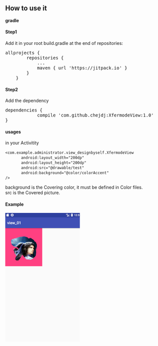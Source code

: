 ## How to use it
**gradle**  
#### Step1   
Add it in your root build.gradle at the end of repositories:  
<pre>
allprojects {
		repositories {
			...
			maven { url 'https://jitpack.io' }
		}
	}
</pre>  

#### Step2  
Add the dependency
<pre>
dependencies {
	        compile 'com.github.chejdj:XfermodeView:1.0'
}
</pre>  

#### usages
in your Activitity  
```
<com.example.administrator.view_designbyself.XfermodeView
       android:layout_width="200dp"
       android:layout_height="200dp"
       android:src="@drawable/test"
       android:background="@color/colorAccent"
/>
```  
background is the Covering color, it must be defined in Color files.  
src is the Covered picture.  

#### Example  
![效果图](https://github.com/chejdj/XfermodeView/blob/master/images/01.png)



